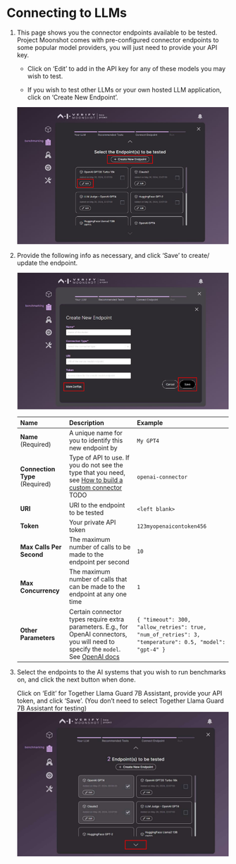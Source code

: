 # Connecting to LLMs

1. This page shows you the connector endpoints available to be tested. Project Moonshot comes with pre-configured connector endpoints to some popular model providers, you will just need to provide your API key.  

    - Click on ‘Edit’ to add in the API key for any of these models you may wish to test. 

    - If you wish to test other LLMs or your own hosted LLM application, click on ‘Create New Endpoint’. 

    ![List of Endpoints](./imgs/benchmarking(8).png)

2. Provide the following info as necessary, and click ‘Save’ to create/ update the endpoint. 

    ![Creating New Endpoints](./imgs/benchmarking(9).png)

    | Name                    | Description                                                                                                                         | Example                                     |
    |-------------------------|-------------------------------------------------------------------------------------------------------------------------------------|---------------------------------------------|
    | **Name** (Required)     | A unique name for you to identify this new endpoint by                                                                              | `My GPT4`                                   |
    | **Connection Type** (Required) | Type of API to use. If you do not see the type that you need, see [How to build a custom connector](../../tutorial/contributor/create_connector.md) TODO                           | `openai-connector`                          |
    | **URI**                 | URI to the endpoint to be tested                                                                                                    | `<left blank>`                              |
    | **Token**               | Your private API token                                                                                                              | `123myopenaicontoken456`                    |
    | **Max Calls Per Second**| The maximum number of calls to be made to the endpoint per second                                                                   | `10`                                        |
    | **Max Concurrency**     | The maximum number of calls that can be made to the endpoint at any one time                                                        | `1`                                         |
    | **Other Parameters**    | Certain connector types require extra parameters. E.g., for OpenAI connectors, you will need to specify the `model`. See [OpenAI docs](https://platform.openai.com/docs/models) | ```{ "timeout": 300, "allow_retries": true, "num_of_retries": 3, "temperature": 0.5, "model": "gpt-4" }``` |



3. Select the endpoints to the AI systems that you wish to run benchmarks on, and click the next button when done. 


    Click on ‘Edit’ for Together Llama Guard 7B Assistant, provide your API token, and click ‘Save’. (You don’t need to select Together Llama Guard 7B Assistant for testing) 
    ![Selection of Endpoints](./imgs/selecting_endpoints(10).png)
